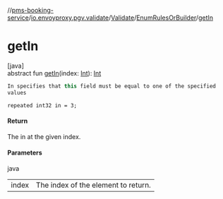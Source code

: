 //[pms-booking-service](../../../../index.md)/[io.envoyproxy.pgv.validate](../../index.md)/[Validate](../index.md)/[EnumRulesOrBuilder](index.md)/[getIn](get-in.md)

# getIn

[java]\
abstract fun [getIn](get-in.md)(index: [Int](https://kotlinlang.org/api/core/kotlin-stdlib/kotlin/-int/index.html)): [Int](https://kotlinlang.org/api/core/kotlin-stdlib/kotlin/-int/index.html)

```kotlin
In specifies that this field must be equal to one of the specified
values

```
`repeated int32 in = 3;`

#### Return

The in at the given index.

#### Parameters

java

| | |
|---|---|
| index | The index of the element to return. |